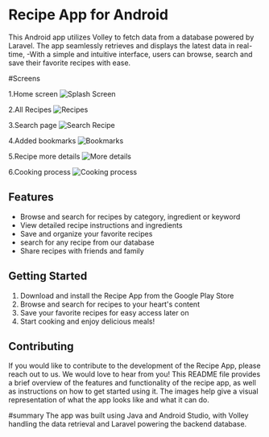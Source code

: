 # Recipe App for Android

This Android app utilizes Volley to fetch data from a database powered by Laravel. The app seamlessly retrieves and 
displays the latest data in real-time, 
-With a simple and intuitive interface, users can browse, search and save their favorite recipes with ease.

#Screens

1.Home screen
![Splash Screen](pic1.jpeg)

2.All Recipes
![Recipes](pic2.jpeg)

3.Search page
![Search Recipe](pic3.jpeg)

4.Added bookmarks
![Bookmarks](pic4.jpeg)

5.Recipe more details
![More details](pic5.jpeg)

6.Cooking process
![Cooking process](pic6.jpeg)

## Features
- Browse and search for recipes by category, ingredient or keyword
- View detailed recipe instructions and ingredients
- Save and organize your favorite recipes
- search for any recipe from our database
- Share recipes with friends and family

## Getting Started
1. Download and install the Recipe App from the Google Play Store 
2. Browse and search for recipes to your heart's content
3. Save your favorite recipes for easy access later on
4. Start cooking and enjoy delicious meals!

## Contributing
If you would like to contribute to the development of the Recipe App, please reach out to us. We would love to hear from you!
This README file provides a brief overview of the features and functionality of the recipe app, as well as instructions on how to get started using it. The images help give a visual representation of what the app looks like and what it can do.

#summary
The app was built using Java and Android Studio, with Volley handling the data retrieval and Laravel powering the backend database.


